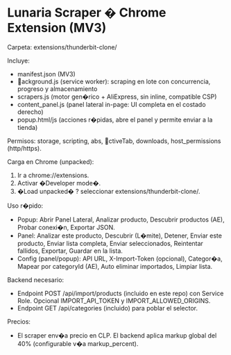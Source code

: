# Lunaria Scraper � Chrome Extension (MV3)

Carpeta: extensions/thunderbit-clone/

Incluye:

- manifest.json (MV3)
- ackground.js (service worker): scraping en lote con concurrencia, progreso y almacenamiento
- scrapers.js (motor gen�rico + AliExpress, sin inline, compatible CSP)
- content_panel.js (panel lateral in-page: UI completa en el costado derecho)
- popup.html/js (acciones r�pidas, abre el panel y permite enviar a la tienda)

Permisos: storage, scripting, abs, ctiveTab, downloads, host_permissions (http/https).

Carga en Chrome (unpacked):

1. Ir a chrome://extensions.
2. Activar �Developer mode�.
3. �Load unpacked� ? seleccionar extensions/thunderbit-clone/.

Uso r�pido:

- Popup: Abrir Panel Lateral, Analizar producto, Descubrir productos (AE), Probar conexi�n, Exportar JSON.
- Panel: Analizar este producto, Descubrir (L�mite), Detener, Enviar este producto, Enviar lista completa, Enviar seleccionados, Reintentar fallidos, Exportar, Guardar en la lista.
- Config (panel/popup): API URL, X-Import-Token (opcional), Categor�a, Mapear por categoryId (AE), Auto eliminar importados, Limpiar lista.

Backend necesario:

- Endpoint POST /api/import/products (incluido en este repo) con Service Role. Opcional IMPORT_API_TOKEN y IMPORT_ALLOWED_ORIGINS.
- Endpoint GET /api/categories (incluido) para poblar el selector.

Precios:

- El scraper env�a precio en CLP. El backend aplica markup global del 40% (configurable v�a markup_percent).
